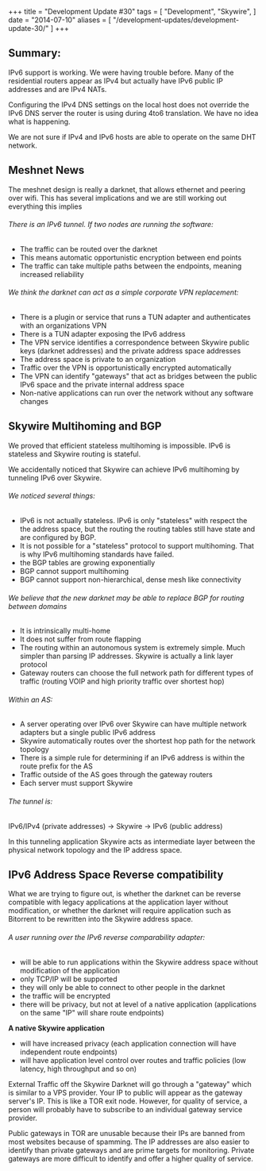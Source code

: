 +++
title = "Development Update #30"
tags = [
    "Development",
    "Skywire",
]
date = "2014-07-10"
aliases = [
	"/development-updates/development-update-30/"
]
+++

## Summary:

IPv6 support is working. We were having trouble before. Many of the residential routers appear as IPv4 but actually have IPv6 public IP addresses and are IPv4 NATs.

Configuring the IPv4 DNS settings on the local host does not override the IPv6 DNS server the router is using during 4to6 translation. We have no idea what is happening.

We are not sure if IPv4 and IPv6 hosts are able to operate on the same DHT network.

## Meshnet News

The meshnet design is really a darknet, that allows ethernet and peering over wifi. This has several implications and we are still working out everything this implies

###### There is an IPv6 tunnel. If two nodes are running the software:
- The traffic can be routed over the darknet
- This means automatic opportunistic encryption between end points
- The traffic can take multiple paths between the endpoints, meaning increased reliability

###### We think the darknet can act as a simple corporate VPN replacement:
- There is a plugin or service that runs a TUN adapter and authenticates with an organizations VPN
- There is a TUN adapter exposing the IPv6 address
- The VPN service identifies a correspondence between Skywire public keys (darknet addresses) and the private address space addresses
- The address space is private to an organization
- Traffic over the VPN is opportunistically encrypted automatically
- The VPN can identify "gateways" that act as bridges between the public IPv6 space and the private internal address space
- Non-native applications can run over the network without any software changes

## Skywire Multihoming and BGP

We proved that efficient stateless multihoming is impossible. IPv6 is stateless and Skywire routing is stateful.

We accidentally noticed that Skywire can achieve IPv6 multihoming by tunneling IPv6 over Skywire.

###### We noticed several things:
- IPv6 is not actually stateless. IPv6 is only "stateless" with respect the the address space, but the routing the routing tables still have state and are configured by BGP.
- It is not possible for a "stateless" protocol to support multihoming. That is why IPv6 multihoming standards have failed.
- the BGP tables are growing exponentially
- BGP cannot support multihoming
- BGP cannot support non-hierarchical, dense mesh like connectivity

###### We believe that the new darknet may be able to replace BGP for routing between domains
- It is intrinsically multi-home
- It does not suffer from route flapping
- The routing within an autonomous system is extremely simple. Much simpler than parsing IP addresses. Skywire is actually a link layer protocol
- Gateway routers can choose the full network path for different types of traffic (routing VOIP and high priority traffic over shortest hop)

###### Within an AS:
- A server operating over IPv6 over Skywire can have multiple network adapters but a single public IPv6 address
- Skywire automatically routes over the shortest hop path for the network topology
- There is a simple rule for determining if an IPv6 address is within the route prefix for the AS
- Traffic outside of the AS goes through the gateway routers
- Each server must support Skywire

###### The tunnel is:
IPv6/IPv4 (private addresses) -> Skywire -> IPv6 (public address)

In this tunneling application Skywire acts as intermediate layer between the physical network topology and the IP address space.

## IPv6 Address Space Reverse compatibility

What we are trying to figure out, is whether the darknet can be reverse compatible with legacy applications at the application layer without modification, or whether the darknet will require application such as Bitorrent to be rewritten into the Skywire address space.

###### A user running over the IPv6 reverse comparability adapter:
- will be able to run applications within the Skywire address space without modification of the application
- only TCP/IP will be supported
- they will only be able to connect to other people in the darknet
- the traffic will be encrypted
- there will be privacy, but not at level of a native application (applications on the same "IP" will share route endpoints)

**A native Skywire application**
- will have increased privacy (each application connection will have independent route endpoints)
- will have application level control over routes and traffic policies  (low latency, high throughput and so on)

External Traffic off the Skywire Darknet will go through a "gateway" which is similar to a VPS provider. Your IP to public will appear as the gateway server's IP. This is like a TOR exit node. However, for quality of service, a person will probably have to subscribe to an individual gateway service provider.

Public gateways in TOR are unusable because their IPs are banned from most websites because of spamming. The IP addresses are also easier to identify than private gateways and are prime targets for monitoring. Private gateways are more difficult to identify and offer a higher quality of service.
